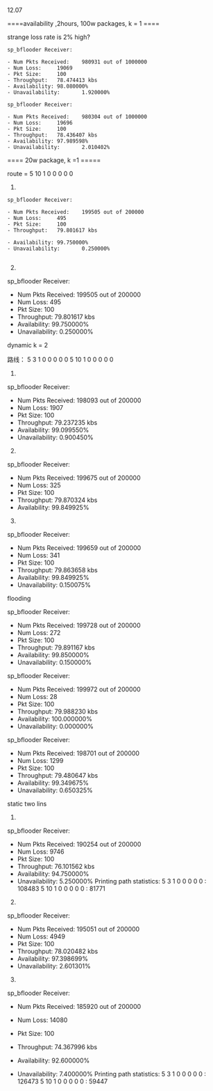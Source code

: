 12.07 



====availability ,2hours, 100w packages, k = 1 ====

strange loss rate is 2% high?

```
sp_bflooder Receiver:

- Num Pkts Received:    980931 out of 1000000
- Num Loss:     19069
- Pkt Size:     100
- Throughput:   78.474413 kbs
- Availability: 98.080000%
- Unavailability:       1.920000%
```

```
sp_bflooder Receiver:

- Num Pkts Received:    980304 out of 1000000
- Num Loss:     19696
- Pkt Size:     100
- Throughput:   78.436407 kbs
- Availability: 97.989598%
- Unavailability:       2.010402%

```



==== 20w package, k =1 =====

route = 5 10 1 0 0 0 0 0 

1.

```
sp_bflooder Receiver:

- Num Pkts Received:    199505 out of 200000
- Num Loss:     495
- Pkt Size:     100
- Throughput:   79.801617 kbs

- Availability: 99.750000%
- Unavailability:       0.250000%


```

2.

sp_bflooder Receiver:
- Num Pkts Received:    199505 out of 200000
- Num Loss:     495
- Pkt Size:     100
- Throughput:   79.801617 kbs
- Availability: 99.750000%
- Unavailability:       0.250000%



dynamic k = 2

路线： 5 3 1 0 0 0 0 0      5 10 1 0 0 0 0 0 

1.

sp_bflooder Receiver:
- Num Pkts Received:    198093 out of 200000
- Num Loss:     1907
- Pkt Size:     100
- Throughput:   79.237235 kbs
- Availability: 99.099550%
- Unavailability:       0.900450%



2.

sp_bflooder Receiver:
- Num Pkts Received:    199675 out of 200000
- Num Loss:     325
- Pkt Size:     100
- Throughput:   79.870324 kbs
- Availability: 99.849925%



3.

sp_bflooder Receiver:
- Num Pkts Received:    199659 out of 200000
- Num Loss:     341
- Pkt Size:     100
- Throughput:   79.863658 kbs
- Availability: 99.849925%
- Unavailability:       0.150075%



flooding

sp_bflooder Receiver:
- Num Pkts Received:    199728 out of 200000
- Num Loss:     272
- Pkt Size:     100
- Throughput:   79.891167 kbs
- Availability: 99.850000%
- Unavailability:       0.150000%



sp_bflooder Receiver:
- Num Pkts Received:    199972 out of 200000
- Num Loss:     28
- Pkt Size:     100
- Throughput:   79.988230 kbs
- Availability: 100.000000%
- Unavailability:       0.000000%



sp_bflooder Receiver:
- Num Pkts Received:    198701 out of 200000
- Num Loss:     1299
- Pkt Size:     100
- Throughput:   79.480647 kbs
- Availability: 99.349675%
- Unavailability:       0.650325%





static two lins

1.

sp_bflooder Receiver:
- Num Pkts Received:    190254 out of 200000
- Num Loss:     9746
- Pkt Size:     100
- Throughput:   76.101562 kbs
- Availability: 94.750000%
- Unavailability:       5.250000%
Printing path statistics:
5 3 1 0 0 0 0 0 : 108483
5 10 1 0 0 0 0 0 : 81771

2.

sp_bflooder Receiver:
- Num Pkts Received:    195051 out of 200000
- Num Loss:     4949
- Pkt Size:     100
- Throughput:   78.020482 kbs
- Availability: 97.398699%
- Unavailability:       2.601301%



3.

sp_bflooder Receiver:
- Num Pkts Received:    185920 out of 200000
- Num Loss:     14080
- Pkt Size:     100
- Throughput:   74.367996 kbs

- Availability: 92.600000%
- Unavailability:       7.400000%
Printing path statistics:
5 3 1 0 0 0 0 0 : 126473
5 10 1 0 0 0 0 0 : 59447







